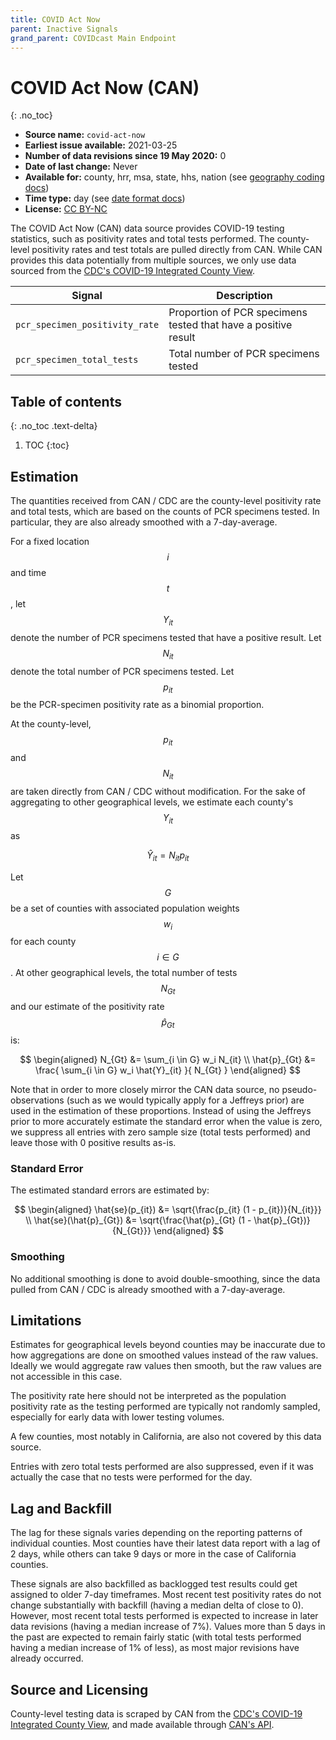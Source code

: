 ```yaml
---
title: COVID Act Now
parent: Inactive Signals
grand_parent: COVIDcast Main Endpoint
---
```


# COVID Act Now (CAN)
{: .no_toc}

* **Source name:** `covid-act-now`
* **Earliest issue available:** 2021-03-25
* **Number of data revisions since 19 May 2020:** 0
* **Date of last change:** Never
* **Available for:** county, hrr, msa, state, hhs, nation (see [geography coding docs](../covidcast_geography.md))
* **Time type:** day (see [date format docs](../covidcast_times.md))
* **License:** [CC BY-NC](../covidcast_licensing.md#creative-commons-attribution-noncommercial)

The COVID Act Now (CAN) data source provides COVID-19 testing statistics, such as positivity rates and total tests performed.
The county-level positivity rates and test totals are pulled directly from CAN.
While CAN provides this data potentially from multiple sources, we only use data sourced from the
[CDC's COVID-19 Integrated County View](https://covid.cdc.gov/covid-data-tracker/#county-view).


| Signal                         | Description                                                    |
|--------------------------------|----------------------------------------------------------------|
| `pcr_specimen_positivity_rate` | Proportion of PCR specimens tested that have a positive result |
| `pcr_specimen_total_tests`     | Total number of PCR specimens tested                           |

## Table of contents
{: .no_toc .text-delta}

1. TOC
{:toc}

## Estimation

The quantities received from CAN / CDC are the county-level positivity rate and total tests, 
which are based on the counts of PCR specimens tested.
In particular, they are also already smoothed with a 7-day-average.

For a fixed location $$i$$ and time $$t$$, let $$Y_{it}$$ denote the number of PCR specimens 
tested that have a positive result. Let $$N_{it}$$ denote the total number of PCR specimens tested.
Let $$p_{it}$$ be the PCR-specimen positivity rate as a binomial proportion.

At the county-level, $$p_{it}$$ and $$N_{it}$$ are taken directly from CAN / CDC without modification.
For the sake of aggregating to other geographical levels, we estimate each county's $$Y_{it}$$ as

$$
\hat{Y}_{it} =  N_{it} p_{it}
$$

Let $$G$$ be a set of counties with associated population weights $$w_i$$ for each county $$i \in G$$.
At other geographical levels, the total number of tests $$N_{Gt}$$ 
and our estimate of the positivity rate $$\hat{p}_{Gt}$$ is:

$$
\begin{aligned}
    N_{Gt} &= \sum_{i \in G} w_i N_{it} \\
    \hat{p}_{Gt} &= \frac{ \sum_{i \in G} w_i \hat{Y}_{it} }{ N_{Gt} }
\end{aligned}
$$

Note that in order to more closely mirror the CAN data source, no pseudo-observations
(such as we would typically apply for a Jeffreys prior)
are used in the estimation of these proportions. Instead of using the Jeffreys prior to
more accurately estimate the standard error when the value is zero, we suppress all
entries with zero sample size (total tests performed) and leave those with 0 positive results as-is.

### Standard Error

The estimated standard errors are estimated by:

$$
\begin{aligned}
    \hat{se}(p_{it}) &= \sqrt{\frac{p_{it} (1 - p_{it})}{N_{it}}} \\
    \hat{se}(\hat{p}_{Gt}) &= \sqrt{\frac{\hat{p}_{Gt} (1 - \hat{p}_{Gt})}{N_{Gt}}}
\end{aligned}
$$

### Smoothing

No additional smoothing is done to avoid double-smoothing, since the data pulled from CAN / CDC 
is already smoothed with a 7-day-average.

## Limitations

Estimates for geographical levels beyond counties may be inaccurate due to how aggregations 
are done on smoothed values instead of the raw values. Ideally we would aggregate raw values 
then smooth, but the raw values are not accessible in this case.

The positivity rate here should not be interpreted as the population positivity rate as 
the testing performed are typically not randomly sampled, especially for early data 
with lower testing volumes.

A few counties, most notably in California, are also not covered by this data source.

Entries with zero total tests performed are also suppressed, even if it was actually the case that 
no tests were performed for the day.

## Lag and Backfill

The lag for these signals varies depending on the reporting patterns of individual counties.
Most counties have their latest data report with a lag of 2 days, while others can take 9 days 
or more in the case of California counties.

These signals are also backfilled as backlogged test results could get assigned to older 7-day timeframes.
Most recent test positivity rates do not change substantially with backfill (having a median delta of close to 0).
However, most recent total tests performed is expected to increase in later data revisions (having a median increase of 7%).
Values more than 5 days in the past are expected to remain fairly static (with total tests performed 
having a median increase of 1% of less), as most major revisions have already occurred.

## Source and Licensing

County-level testing data is scraped by CAN from the 
[CDC's COVID-19 Integrated County View](https://covid.cdc.gov/covid-data-tracker/#county-view),
and made available through [CAN's API](https://covidactnow.org/tools).
